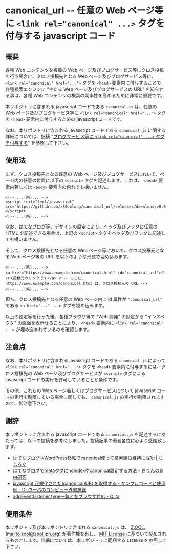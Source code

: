 # canonical_url -- 任意の Web ページ等に ```<link rel="canonical" ...>``` タグを付与する javascript コード

## 概要

各種 Web コンテンツを複数の Web ページ及びブログサービス等にクロス投稿を行う場合に、クロス投稿先となる Web ページ及びブログサービス等に、 ```<link rel="canonical" href="...">``` タグを ```<head>``` 要素内に付与することで、各種検索エンジンに ”主たる Web ページ及びブログサービスの URL” を知らせる事は、各種 Web コンテンツの検索の効率性を高めるために非常に重要です。

本リポジトリに含まれる javascript コードである ```canonical.js``` は、任意の Web ページ及びブログサービス等に ```<link rel="canonical" href="...">``` タグを ```<head>``` 要素内に付与するための javascript コードです。

なお、本リポジトリに含まれる javascript コードである ```canonical.js``` に関する詳細については、拙稿 "[ブログサービス等に ```<link rel="canonical" ...>``` タグを付与する][QRN1]" を参照して下さい。

## 使用法

まず、クロス投稿先となる任意の Web ページ及びブログサービスにおいて、ページ内の任意の位置に以下の ```<script>``` タグを記述します。これは、 ```<head>``` 要素内若しくは ```<body>``` 要素内の何れでも構いません。

```
<!-- ...(略)... -->
<script text="text/javascript" src="https://github.com/z80oolong/canonical_url/releases/download/v0.0.1/canonical.js"></script>
<!-- ...(略)... -->
```

なお、[はてなブログ][HATE]等、デザインの設定により、ヘッダ及びフッタに任意の HTML を記述できる場合は、上記の ```<script>``` タグをヘッダ及びフッタに記述しても構いません。

そして、クロス投稿先となる任意の Web ページ等において、クロス投稿元となる Web ページ等の URL を以下のような形式で埋め込みます。

```
<!-- ...(略)... -->
<a href="https://www.example.com/canonical.html" id="canonical_url">クロス投稿元のリンクです</a> <!-- ここに、 https://www.example.com/canonical.html は、クロス投稿元の URL -->
<!-- ...(略)... -->
```

即ち、クロス投稿先となる任意の Web ページ内に id 属性が ```"canonical_url"``` である ```<a href="..." ...>``` タグを埋め込みます。

以上の設定等を行った後、各種ブラウザ等で "Web 開発" の設定から "インスペクタ" の画面を表示せることにより、 ```<head>``` 要素内に ```<link rel="canonical" ...>``` が埋め込まれているのを確認します。

## 注意点

なお、本リポジトリに含まれる javascript コードである ```canonical.js``` によって```<link rel="canonical" href="...">``` タグを ```<head>``` 要素内に付与するには、クロス投稿先の Web ページ及びブログサービスが ```<script>``` タグによる javascript コードの実行を許可していることが条件です。
 
その他、これらの Web ページ若しくはブログサービスについて javascript コードの実行を制限している場合に関しても、 ```canonical.js``` の実行が制限されますので、御注意下さい。

## 謝辞

本リポジトリに含まれる javascript コードである ```canonical.js``` を記述するにあたっては、以下の投稿を参考にしました。投稿記事の著者各位に心より感謝致します。

- [はてなブログ→WordPress移転でcanonical使って検索順位維持に成功 | じじろぐ][JIJI]
- [はてなブログでmetaタグにnoindexやcanonical設定する方法 - きりんの自由研究][KIRI]
- [javascript:正規化された(canonical)URLを取得する - サンプルコードと使用例 - Dr.ウーパのコンピュータ備忘録][UUPA]
- [addEventListener type一覧と各ブラウザ対応 - Qiita][MRPE]

## 使用条件

本リポジトリ及び本リポジトリに含まれる ```canonical.js``` は、 [Z.OOL. (mailto:zool@zool.jpn.org)][ZOOL] が著作権を有し、 [MIT License][MITL] に基づいて配布されるものとします。詳細については、本リポジトリに同梱する ```LICENSE``` を参照して下さい。

<!-- 外部リンク一覧 -->

[QRN1]:https://z80oolong.qrunch.io/entries/rTn7c3y1wYUbWOBU
[HATE]:https://hatenablog.com/
[JIJI]:http://asean-info.net/jijilog/17021401-hatenablog-wordpress-transfer/
[KIRI]:http://giraffyk1.hatenablog.com/entry/hatena-blog-force-meta-tag
[UUPA]:http://upa-pc.blogspot.com/2015/03/javascript-canonical-url-get.html?m=1
[MRPE]:https://qiita.com/mrpero/items/156968e3512d42fffc5e
[MITL]:https://opensource.org/licenses/MIT
[ZOOL]:http://zool.jpn.org/
